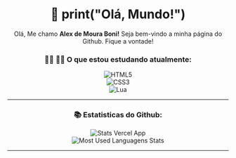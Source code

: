 <h1 align="center">👋 print("Olá, Mundo!")</h1>

<p align="center">Olá, Me chamo <strong>Alex de Moura Boni!</strong> Seja bem-vindo a minha página do Github. Fique a vontade!</p>

<h3 align="center">👩‍💻 🏳️‍🌈 O que estou estudando atualmente:</h3>
<div align="center">
    <img alt="HTML5" src="https://img.shields.io/badge/%20HTML-%23e34f26?style=for-the-badge&logo=html5&logoColor=white">
    </br>
    <img alt="CSS3" src="https://img.shields.io/badge/%20CSS-%231772b6?style=for-the-badge&logo=css3&logoColor=white">
    </br>
    <img alt="Lua" src="https://img.shields.io/badge/%20LUA-%230000ff?style=for-the-badge&logo=lua&logoColor=white">
</div>

---

<h3 align="center">
    📚 Estatisticas do Github:
</h3>

<div align="center">
        <img alt="Stats Vercel App" src="https://github-readme-stats.vercel.app/api?username=alex-mouraboni&show_icons=true&theme=jolly">
        </br>
        <img alt="Most Used Languagens Stats" src="https://github-readme-stats.vercel.app/api/top-langs/?username=alex-mouraboni&layout=compact&theme=jolly">
</div>

---